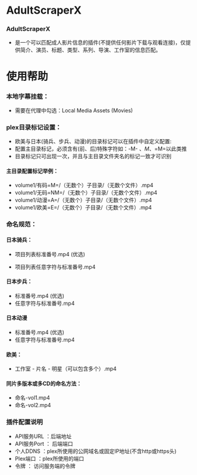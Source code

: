 # AdultScraperX 
### AdultScraperX
- 是一个可以匹配成人影片信息的插件(不提供任何影片下载与观看连接)，仅提供简介、演员、标题、类型、系列、导演、工作室的信息匹配。

# 使用帮助
### 本地字幕挂载：
- 需要在代理中勾选：Local Media Assets (Movies)

### plex目录标记设置：
- 欧美与日本(骑兵、步兵、动漫)的目录标记可以在插件中自定义配置:
- 配置主目录标记，必须含有(前、后)特殊字符如：-M- 、*M*、=M=以此类推
- 目录标记只可出现一次，并且与主目录文件夹名的标记一致才可识别

#### 主目录配置标记举例：
- volume1/有码=M=/（无数个）子目录/（无数个文件）.mp4
- volume1/无码=NM=/（无数个）子目录/（无数个文件）.mp4
- volume1/动漫=A=/（无数个）子目录/（无数个文件）.mp4
- volume1/欧美=E=/（无数个）子目录/（无数个文件）.mp4

### 命名规范：

#### 日本骑兵：

- 项目列表标准番号.mp4  (优选)

- 项目列表任意字符与标准番号.mp4 

#### 日本步兵：

- 标准番号.mp4  (优选)
- 任意字符与标准番号.mp4  

#### 日本动漫
- 标准番号.mp4  (优选)
- 任意字符与标准番号.mp4 

#### 欧美：
- 工作室 - 片名 - 明星（可以包含多个）.mp4 

#### 同片多版本或多CD的命名方法：
- 命名-vol1.mp4
- 命名-vol2.mp4

### 插件配置说明

- API服务URL ：后端地址
- API服务Port ： 后端端口
- 个人DDNS ：plex所使用的公网域名或固定IP地址(不含http或https头)
- Plex端口 ：plex所使用的端口
- 令牌 ： 访问服务端的令牌
